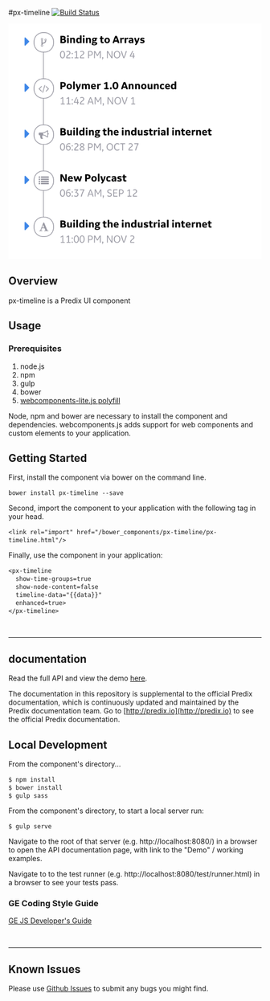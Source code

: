 #px-timeline [![Build Status](https://travis-ci.org/PredixDev/px-timeline.svg?branch=master)](https://travis-ci.org/PredixDev/px-timeline)

[![px-timeline demo](px-timeline.png?raw=true)](https://github.com/PredixDev/px-timeline)

## Overview

px-timeline is a Predix UI component

## Usage

### Prerequisites
1. node.js
2. npm
3. gulp
3. bower
4. [webcomponents-lite.js polyfill](https://github.com/webcomponents/webcomponentsjs)

Node, npm and bower are necessary to install the component and dependencies. webcomponents.js adds support for web components and custom elements to your application.

## Getting Started

First, install the component via bower on the command line.

```
bower install px-timeline --save
```

Second, import the component to your application with the following tag in your head.

```
<link rel="import" href="/bower_components/px-timeline/px-timeline.html"/>
```

Finally, use the component in your application:

```
<px-timeline
  show-time-groups=true
  show-node-content=false
  timeline-data="{{data}}"
  enhanced=true>
</px-timeline>

```

<br />
<hr />

## documentation

Read the full API and view the demo [here](https://predixdev.github.io/px-timeline).

The documentation in this repository is supplemental to the official Predix documentation, which is continuously updated and maintained by the Predix documentation team. Go to [http://predix.io](http://predix.io)  to see the official Predix documentation.


## Local Development

From the component's directory...

```
$ npm install
$ bower install
$ gulp sass
```

From the component's directory, to start a local server run:

```
$ gulp serve
```

Navigate to the root of that server (e.g. http://localhost:8080/) in a browser to open the API documentation page, with link to the "Demo" / working examples.

Navigate to to the test runner (e.g. http://localhost:8080/test/runner.html) in a browser to see your tests pass.

### GE Coding Style Guide
[GE JS Developer's Guide](https://github.com/GeneralElectric/javascript)

<br />
<hr />

## Known Issues

Please use [Github Issues](https://github.com/PredixDev/px-timeline/issues) to submit any bugs you might find.
